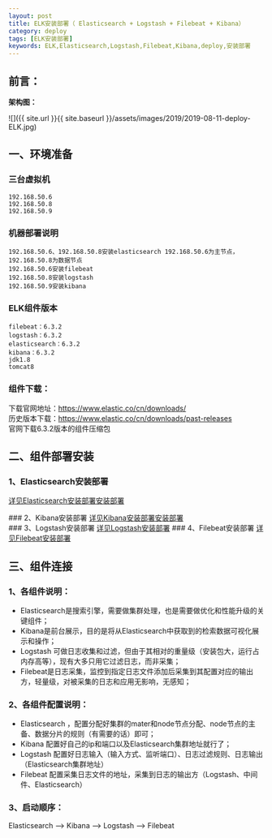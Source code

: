 ```yaml
---
layout: post
title: ELK安装部署（ Elasticsearch + Logstash + Filebeat + Kibana）
category: deploy
tags: [ELK安装部署]
keywords: ELK,Elasticsearch,Logstash,Filebeat,Kibana,deploy,安装部署
---
```

## 前言：
**架构图：**

![]({{ site.url }}{{ site.baseurl }}/assets/images/2019/2019-08-11-deploy-ELK.jpg)

## 一、环境准备
### 三台虚拟机
    192.168.50.6  
    192.168.50.8  
    192.168.50.9

### 机器部署说明
    192.168.50.6、192.168.50.8安装elasticsearch 192.168.50.6为主节点，192.168.50.8为数据节点
    192.168.50.6安装filebeat
    192.168.50.8安装logstash
    192.168.50.9安装kibana

### ELK组件版本
    filebeat：6.3.2
    logstash：6.3.2
    elasticsearch：6.3.2
    kibana：6.3.2
    jdk1.8
    tomcat8
### 组件下载：
下载官网地址：https://www.elastic.co/cn/downloads/  
历史版本下载：https://www.elastic.co/cn/downloads/past-releases  
官网下载6.3.2版本的组件压缩包

## 二、组件部署安装
### 1、Elasticsearch安装部署
<a href="deploy-Elasticsearch.html">详见Elasticsearch安装部署安装部署</a>
<div id="Kibana"></div>
### 2、Kibana安装部署
 <a href="deploy-Kibana.html">详见Kibana安装部署安装部署</a>
 <div id="Kibana"></div>
### 3、Logstash安装部署
 <a href="deploy-Logstash.html">详见Logstash安装部署</a>
### 4、Filebeat安装部署
 <a href="deploy-Filebeat.html">详见Filebeat安装部署</a>

## 三、组件连接
### 1、各组件说明：
- Elasticsearch是搜索引擎，需要做集群处理，也是需要做优化和性能升级的关键组件；
- Kibana是前台展示，目的是将从Elasticsearch中获取到的检索数据可视化展示和操作；
- Logstash 可做日志收集和过滤，但由于其相对的重量级（安装包大，运行占内存高等），现有大多只用它过滤日志，而非采集；
- Filebeat是日志采集，监控到指定日志文件添加后采集到其配置对应的输出方，轻量级，对被采集的日志和应用无影响，无感知；

### 2、各组件配置说明：
- Elasticsearch ，配置分配好集群的mater和node节点分配、node节点的主备、数据分片的规则（有需要的话）即可；
- Kibana 配置好自己的ip和端口以及Elasticsearch集群地址就行了；
- Logstash  配置好日志输入（输入方式、监听端口）、日志过滤规则、日志输出（Elasticsearch集群地址）
- Filebeat 配置采集日志文件的地址，采集到日志的输出方（Logstash、中间件、Elasticsearch）

### 3、启动顺序：
Elasticsearch --> Kibana --> Logstash --> Filebeat
